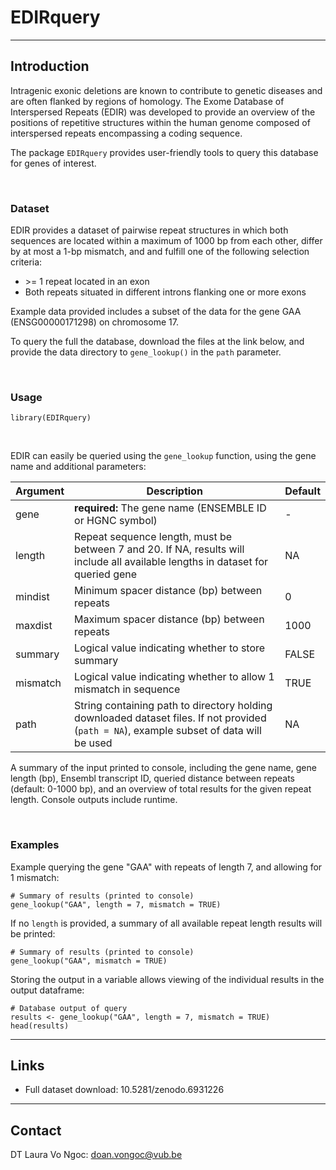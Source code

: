 # EDIRquery
---
## Introduction 

Intragenic exonic deletions are known to contribute to genetic diseases and are 
often flanked by regions of homology. The Exome Database of Interspersed Repeats
(EDIR) was developed to provide an overview of the positions of repetitive 
structures within the human genome composed of interspersed repeats encompassing
a coding sequence. 

The package `EDIRquery` provides user-friendly tools to query
this database for genes of interest.


&nbsp;
### Dataset

EDIR provides a dataset of pairwise repeat structures in which both sequences are located within a maximum of 1000 bp from each other, differ by at most a 1-bp mismatch, and and fulfill one of the following selection criteria:

-   \>= 1 repeat located in an exon
-   Both repeats situated in different introns flanking one or more exons

Example data provided includes a subset of the data for the gene GAA 
(ENSG00000171298) on chromosome 17. 

To query the full the database, download the files at the link below, and provide 
the data directory to `gene_lookup()` in the `path` parameter.

&nbsp;
### Usage

```{r}
library(EDIRquery)
```

&nbsp;

EDIR can easily be queried using the `gene_lookup` function, using the gene name
and additional parameters:

| Argument | Description                                                                                                                                       | Default |
|----------------|---------------------------------------------|-----------|
| gene     | **required:** The gene name (ENSEMBLE ID or HGNC symbol)                                                                                          | \-      |
| length   | Repeat sequence length, must be between 7 and 20. If NA, results will include all available lengths in dataset for queried gene  | NA      |
| mindist  | Minimum spacer distance (bp) between repeats        | 0       |
| maxdist  | Maximum spacer distance (bp) between repeats                                                                                                      | 1000    |
| summary  | Logical value indicating whether to store summary                                                                                               | FALSE   |
| mismatch | Logical value indicating whether to allow 1 mismatch in sequence                                                                                  | TRUE    |
| path     | String containing path to directory holding downloaded dataset files. If not provided (`path = NA`), example subset of data will be used | NA      |

A summary of the input printed to console, including the gene name, gene length 
(bp), Ensembl transcript ID, queried distance between repeats (default: 0-1000 
bp), and an overview of total results for the given repeat length. Console 
outputs include runtime.

&nbsp;
### Examples

Example querying the gene "GAA" with repeats of length 7, and allowing for 
1 mismatch:

```{r}
# Summary of results (printed to console)
gene_lookup("GAA", length = 7, mismatch = TRUE)
```

If no `length` is provided, a summary of all available repeat length results will
be printed:

```{r}
# Summary of results (printed to console)
gene_lookup("GAA", mismatch = TRUE)
```

Storing the output in a variable allows viewing of the individual results in the 
output dataframe:

```{r}
# Database output of query
results <- gene_lookup("GAA", length = 7, mismatch = TRUE)
head(results)
```
---
## Links
- Full dataset download: 10.5281/zenodo.6931226

---
## Contact
DT Laura Vo Ngoc: doan.vongoc@vub.be
